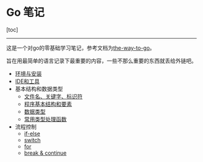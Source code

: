 # Go 笔记

[toc]

---

这是一个对go的零基础学习笔记，参考文档为[the-way-to-go](https://learnku.com/docs/the-way-to-go)。

旨在用最简单的语言记录下最重要的内容，一些不那么重要的东西就丢给外链吧。


- [环境与安装](doc/01_环境与安装.md)
- [IDE和工具](doc/02_IDE和工具.md)
- 基本结构和数据类型
  - [文件名、关键字、标识符](doc/03_基本结构和数据类型/03.01_文件名、关键字、标识符.md)
  - [程序基本结构和要素](doc/03_基本结构和数据类型/03.02_程序基本结构和要素.md)
  - [数据类型](doc/03_基本结构和数据类型/03.03_数据类型.md)
  - [常用类型处理函数](doc/03_基本结构和数据类型/03.05_常用类型处理函数.md)
- 流程控制
  - [if-else](doc/04_流程控制/04.01_if-else.md)
  - [switch](doc/04_流程控制/04.02_switch.md)
  - [for](doc/04_流程控制/04.03_for.md)
  - [break & continue](doc/04_流程控制/04.04_break&continue.md)